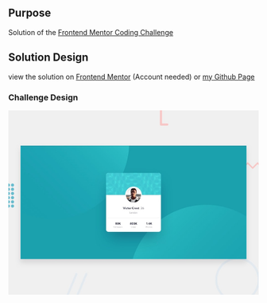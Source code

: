 
## Purpose
Solution of the [Frontend Mentor Coding Challenge](https://www.frontendmentor.io/challenges/profile-card-component-cfArpWshJ)

## Solution Design
view the solution on [Frontend Mentor](https://www.frontendmentor.io/challenges/profile-card-component-cfArpWshJ/hub?share=true) (Account needed) or [my Github Page](https://github.com/m1mmseen/Frontend-Mentor-Profil-Card)


### Challenge Design

![Design preview for the Profile card component coding challenge](./design/desktop-preview.jpg)
